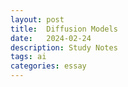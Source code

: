 ```yaml
---
layout: post
title:  Diffusion Models
date:   2024-02-24
description: Study Notes
tags: ai 
categories: essay
---
```

